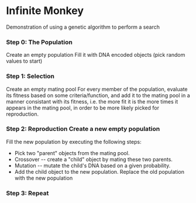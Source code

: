 # Infinite Monkey

Demonstration of using a genetic algorithm to perform a search

### Step 0: The Population
Create an empty population
Fill it with DNA encoded objects (pick random values to start)

### Step 1: Selection
Create an empty mating pool
For every member of the population, evaluate its fitness based on some criteria/function, and add it to the mating pool in a manner consistant with its fitness, i.e. the more fit it is the more times it appears in the mating pool, in order to be more likely picked for reproduction.

### Step 2: Reproduction Create a new empty population
Fill the new population by executing the following steps:
* Pick two "parent" objects from the mating pool.
* Crossover -- create a "child" object by mating these two parents.
* Mutation -- mutate the child's DNA based on a given probability.
* Add the child object to the new population.
Replace the old population with the new population

### Step 3: Repeat
